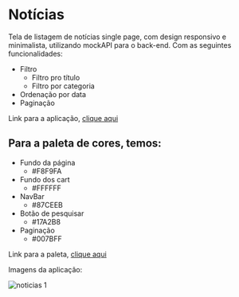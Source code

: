 # Notícias

Tela de listagem de notícias single page, com design responsivo e minimalista, utilizando mockAPI para o back-end. Com as seguintes funcionalidades:
- Filtro
    - Filtro pro título
    - Filtro por categoria
- Ordenação por data
- Paginação

Link para a aplicação, [clique aqui](https://noticias.vercel.app/)

## Para a paleta de cores, temos:
- Fundo da página
    - #F8F9FA
- Fundo dos cart
    - #FFFFFF
- NavBar 
    - #87CEEB
- Botão de pesquisar
    - #17A2B8
- Paginação
    - #007BFF

Link para a paleta, [clique aqui](https://coolors.co/ffffff-f8f9fa-87ceeb-17a2b8-007bff)

Imagens da aplicação:

![noticias 1](https://user-images.githubusercontent.com/34112779/93472511-215cc980-f8cb-11ea-9623-783d922ae705.png)

